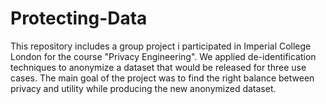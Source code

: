 # Protecting-Data
This repository includes a group project i participated in Imperial College London for the course "Privacy Engineering". We applied de-identification techniques to anonymize a dataset that would be released for three use cases. The main goal of the project was to find the right balance between privacy and utility while producing the new anonymized dataset.
